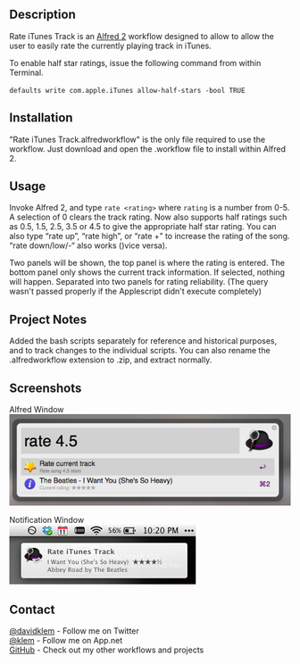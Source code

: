 ## Description
Rate iTunes Track is an [Alfred 2](http://www.alfredapp.com) workflow designed to allow to allow the user to easily rate the currently playing track in iTunes.

To enable half star ratings, issue the following command from within Terminal.

`defaults write com.apple.iTunes allow-half-stars -bool TRUE`

## Installation

"Rate iTunes Track.alfredworkflow" is the only file required to use the workflow. Just download and open the .workflow file to install within Alfred 2.

## Usage

Invoke Alfred 2, and type `rate <rating>` where `rating` is a number from 0-5. 
A selection of 0 clears the track rating. Now also supports half ratings such as 0.5, 1.5, 2.5, 3.5 or 4.5 to give the appropriate half star rating. 
You can also type “rate up”, “rate high”, or “rate +” to increase the rating of the song. “rate down/low/-“ also works ()vice versa).

Two panels will be shown, the top panel is where the rating is entered. The bottom panel only shows the current track information. If selected, nothing will happen. Separated into two panels for rating reliability. (The query wasn't passed properly if the Applescript didn't execute completely)


## Project Notes

Added the bash scripts separately for reference and historical purposes, and to track changes to the individual scripts. You can also rename the .alfredworkflow extension to .zip, and extract normally.


Screenshots
----------

Alfred Window  
![](Rate-iTunes.png)  

Notification Window  
![](Rate-iTunes-notification.png)  


Contact
-------
[@davidklem](http://twitter.com/davidklem) - Follow me on Twitter  
[@klem](http://alpha.app.net/klem) - Follow me on App.net  
[GitHub](https://github.com/dklem?tab=repositories) - Check out my other workflows and projects  

